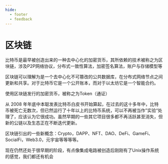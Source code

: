 ```yaml
---
hide:
  - footer
  - feedback
---
```

# 区块链

比特币是最早被创造出来的一种去中心化的加密货币，其所依赖的技术被称之为区块链，涉及P2P网络协议，分布式一致性算法，加密签名算法，账户与存储模型等

区块链可以理解为是一个去中心化不可篡改的公共数据库，在分布式网络节点之间更新和共享。对于比特币它是一个公开账本，而对于以太坊它是一个智能合约。

使用区块链发行的加密货币，被称之为Token（通证）

从 2008 年年底中本聪发表比特币白皮书开始算起，在过去的这十多年中，比特币被死亡无数次，但已然运行了十年以上的比特币系统，可以不再被当作”实验“处理了，应该认为它很成功。虽然早期的一些其它项目很多都不再活跃甚至消失，但新的公链以及生态正在不断迭代更新。

区块链引出的一些新概念：Crypto，DAPP、NFT、DAO、DeFi、GameFi、SocialFi，Web3.0，元宇宙等等等等。

现在仍然还处于很早期的阶段，有点像集成电路被创造后刚刚有了Unix操作系统的感觉，我们都还有机会
